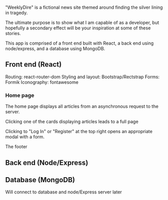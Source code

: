 "WeeklyDire" is a fictional news site themed around finding the silver lining in tragedy.

The ultimate purpose is to show what I am capable of as a developer, but hopefully a secondary effect will be your inspiration at some of these stories.

This app is comprised of a front end built with React, a back end using node/express, and a database using MongoDB.

## Front end (React)

Routing: react-router-dom
Styling and layout: Bootstrap/Rectstrap
Forms: Formik
Iconography: fontawesome

### Home page
The home page displays all articles from an asynchronous request to the server.

Clicking one of the cards displaying articles leads to a full page

Clicking to "Log In" or "Register" at the top right opens an appropriate modal with a form.

The footer



## Back end (Node/Express)


## Database (MongoDB)

Will connect to database and node/Express server later